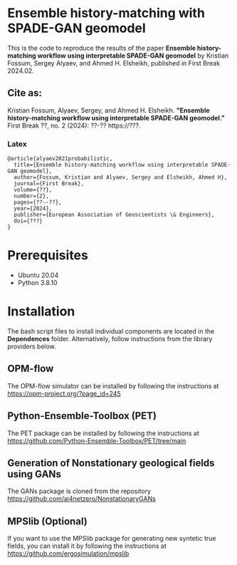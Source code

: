 # Ensemble history-matching with SPADE-GAN geomodel

This is the code to reproduce the results of the paper **Ensemble history-matching workflow using interpretable SPADE-GAN geomodel** by Kristian Fossum, Sergey Alyaev, and Ahmed H. Elsheikh, published in First Break 2024.02.

## Cite as:

Kristian Fossum, Alyaev, Sergey, and Ahmed H. Elsheikh. **"Ensemble history-matching workflow using interpretable SPADE-GAN geomodel."** First Break ??, no. 2 (2024): ??-?? https://???.

### Latex

```
@article{alyaev2021probabilistic,
  title={Ensemble history-matching workflow using interpretable SPADE-GAN geomodel},
  author={Fossum, Kristian and Alyaev, Sergey and Elsheikh, Ahmed H},
  journal={First Break},
  volume={??},
  number={2},
  pages={??--??},
  year={2024},
  publisher={European Association of Geoscientists \& Engineers},
  doi={???}
}
```

# Prerequisites
- Ubuntu 20.04
- Python 3.8.10

# Installation

The bash script files to install individual components are located in the **Dependences** folder. Alternatively, follow instructions from the library providers below.

## OPM-flow
The OPM-flow simulator can be installed by following the instructions at https://opm-project.org/?page_id=245

## Python-Ensemble-Toolbox (PET)
The PET package can be installed by following the instructions at https://github.com/Python-Ensemble-Toolbox/PET/tree/main

## Generation of Nonstationary geological fields using GANs
The GANs package is cloned from the repository https://github.com/ai4netzero/NonstationaryGANs

## MPSlib (Optional)
If you want to use the MPSlib package for generating new syntetic true fields, you can install it by following the 
instructions at https://github.com/ergosimulation/mpslib
